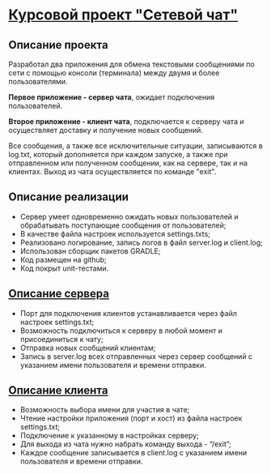 # [Курсовой проект "Сетевой чат"](https://github.com/netology-code/jd-homeworks/blob/master/diploma/networkchat.md)

## Описание проекта

Разработал два приложения для обмена текстовыми сообщениями по сети с помощью консоли (терминала) между двумя и более пользователями.

**Первое приложение - сервер чата**, ожидает подключения пользователей.

**Второе приложение - клиент чата**, подключается к серверу чата и осуществляет доставку и получение новых сообщений.

Все сообщения, а также все исключительные ситуации, записываются в log.txt, который дополняется при каждом запуске, а также при отправленном или полученном сообщении, как на сервере, так и на клиентах. Выход из чата осуществляется по команде "exit".

## Описание реализации

- Сервер умеет одновременно ожидать новых пользователей и обрабатывать поступающие сообщения от пользователей;
- В качестве файла настроек используется settings.txts;
- Реализовано логирование, запись логов в файл server.log и client.log;
- Использован сборщик пакетов GRADLE;
- Код размещен на github;
- Код покрыт unit-тестами.

## [Описание сервера](src/main/java/org/server/server)

- Порт для подключения клиентов устанавливается через файл настроек settings.txt;
- Возможность подключиться к серверу в любой момент и присоединиться к чату;
- Отправка новых сообщений клиентам;
- Запись в server.log всех отправленных через сервер сообщений с указанием имени пользователя и времени отправки.

## [Описание клиента](src/main/java/org/client/client)

- Возможность выбора имени для участия в чате;
- Чтение настройки приложения (порт и хост) из файла настроек settings.txt;
- Подключение к указанному в настройках серверу;
- Для выхода из чата нужно набрать команду выхода - “/exit”;
- Каждое сообщение записывается в client.log с указанием имени пользователя и времени отправки.